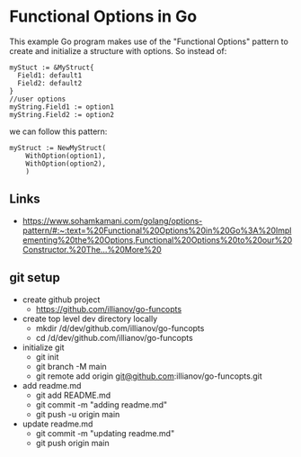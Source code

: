 # Functional Options in Go

This example Go program makes use of the "Functional Options" pattern to create
and initialize a structure with options. So instead of:
```
myStuct := &MyStruct{
  Field1: default1
  Field2: default2
}
//user options
myString.Field1 := option1
myString.Field2 := option2
```
we can follow this pattern:
```
myStruct := NewMyStruct(
    WithOption(option1),
    WithOption(option2),
    )
```
## Links
  * https://www.sohamkamani.com/golang/options-pattern/#:~:text=%20Functional%20Options%20in%20Go%3A%20Implementing%20the%20Options,Functional%20Options%20to%20our%20Constructor.%20The...%20More%20

## git setup
  * create github project
    * https://github.com/illianov/go-funcopts
  * create top level dev directory locally
    * mkdir /d/dev/github.com/illianov/go-funcopts
    * cd /d/dev/github.com/illianov/go-funcopts
  * initialize git
    * git init
    * git branch -M main
    * git remote add origin git@github.com:illianov/go-funcopts.git
  * add readme.md
    * git add README.md
    * git commit -m "adding readme.md"
    * git push -u origin main
  * update readme.md
    * git commit -m "updating readme.md"
    * git push origin main

